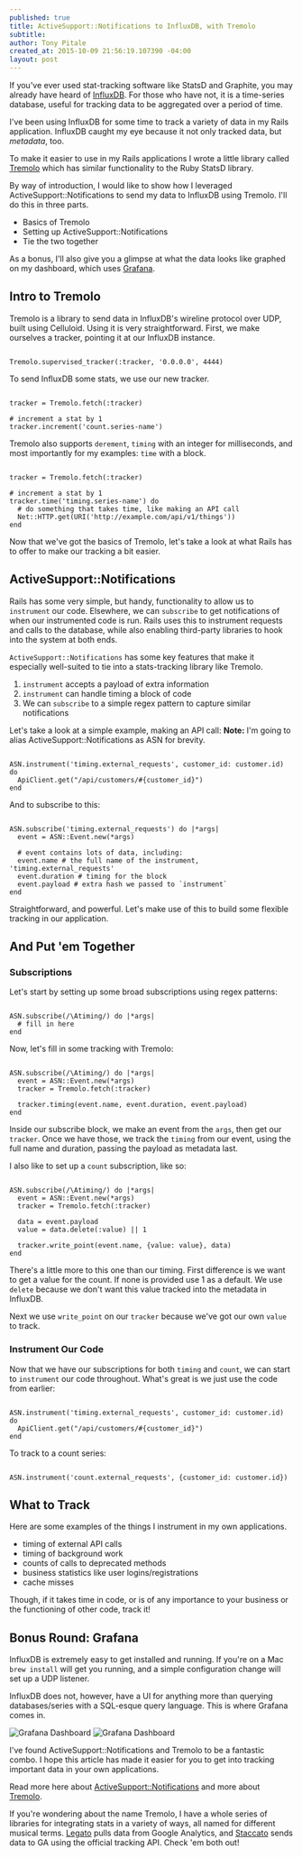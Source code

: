 ```yaml
---
published: true
title: ActiveSupport::Notifications to InfluxDB, with Tremolo
subtitle: 
author: Tony Pitale
created_at: 2015-10-09 21:56:19.107390 -04:00
layout: post
---
```


If you've ever used stat-tracking software like StatsD and Graphite, you may already have heard of [InfluxDB](https://influxdb.com/). For those who have not, it is a time-series database, useful for tracking data to be aggregated over a period of time. 

I've been using InfluxDB for some time to track a variety of data in my Rails application. InfluxDB caught my eye because it not only tracked data, but _metadata_, too.

To make it easier to use in my Rails applications I wrote a little library called [Tremolo](https://github.com/tpitale/tremolo) which has similar functionality to the Ruby StatsD library.

By way of introduction, I would like to show how I leveraged ActiveSupport::Notifications to send my data to InfluxDB using Tremolo. I'll do this in three parts.

* Basics of Tremolo
* Setting up ActiveSupport::Notifications
* Tie the two together

As a bonus, I'll also give you a glimpse at what the data looks like graphed on my dashboard, which uses [Grafana](http://grafana.org/).

## Intro to Tremolo ##

Tremolo is a library to send data in InfluxDB's wireline protocol over UDP, built using Celluloid. Using it is very straightforward. First, we make ourselves a tracker, pointing it at our InfluxDB instance.

<pre><code class="language-ruby">
Tremolo.supervised_tracker(:tracker, '0.0.0.0', 4444)
</code></pre>

To send InfluxDB some stats, we use our new tracker.

<pre><code class="language-ruby">
tracker = Tremolo.fetch(:tracker)

# increment a stat by 1
tracker.increment('count.series-name')
</code></pre>

Tremolo also supports `derement`, `timing` with an integer for milliseconds, and most importantly for my examples: `time` with a block.

<pre><code class="language-ruby">
tracker = Tremolo.fetch(:tracker)

# increment a stat by 1
tracker.time('timing.series-name') do
  # do something that takes time, like making an API call
  Net::HTTP.get(URI('http://example.com/api/v1/things'))
end
</code></pre>

Now that we've got the basics of Tremolo, let's take a look at what Rails has to offer to make our tracking a bit easier.

## ActiveSupport::Notifications ##

Rails has some very simple, but handy, functionality to allow us to `instrument` our code. Elsewhere, we can `subscribe` to get notifications of when our instrumented code is run. Rails uses this to instrument requests and calls to the database, while also enabling third-party libraries to hook into the system at both ends.

`ActiveSupport::Notifications` has some key features that make it especially well-suited to tie into a stats-tracking library like Tremolo.

1. `instrument` accepts a payload of extra information
2. `instrument` can handle timing a block of code
3. We can `subscribe` to a simple regex pattern to capture similar notifications

Let's take a look at a simple example, making an API call:
**Note:** I'm going to alias ActiveSupport::Notifications as ASN for brevity.

<pre><code class="language-ruby">
ASN.instrument('timing.external_requests', customer_id: customer.id) do
  ApiClient.get("/api/customers/#{customer_id}")
end
</code></pre>

And to subscribe to this:

<pre><code class="language-ruby">
ASN.subscribe('timing.external_requests') do |*args|
  event = ASN::Event.new(*args)

  # event contains lots of data, including:
  event.name # the full name of the instrument, 'timing.external_requests'
  event.duration # timing for the block
  event.payload # extra hash we passed to `instrument`
end
</code></pre>

Straightforward, and powerful. Let's make use of this to build some flexible tracking in our application.

## And Put 'em Together ##

### Subscriptions ###

Let's start by setting up some broad subscriptions using regex patterns:

<pre><code class="language-ruby">
ASN.subscribe(/\Atiming/) do |*args|
  # fill in here
end
</code></pre>

Now, let's fill in some tracking with Tremolo:

<pre><code class="language-ruby">
ASN.subscribe(/\Atiming/) do |*args|
  event = ASN::Event.new(*args)
  tracker = Tremolo.fetch(:tracker)

  tracker.timing(event.name, event.duration, event.payload)
end
</code></pre>

Inside our subscribe block, we make an event from the `args`, then get our `tracker`. Once we have those, we track the `timing` from our event, using the full name and duration, passing the payload as metadata last.

I also like to set up a `count` subscription, like so:

<pre><code class="language-ruby">
ASN.subscribe(/\Atiming/) do |*args|
  event = ASN::Event.new(*args)
  tracker = Tremolo.fetch(:tracker)

  data = event.payload
  value = data.delete(:value) || 1

  tracker.write_point(event.name, {value: value}, data)
end
</code></pre>

There's a little more to this one than our timing. First difference is we want to get a value for the count. If none is provided use 1 as a default. We use `delete` because we don't want this value tracked into the metadata in InfluxDB.

Next we use `write_point` on our `tracker` because we've got our own `value` to track.

### Instrument Our Code ###

Now that we have our subscriptions for both `timing` and `count`, we can start to `instrument` our code throughout. What's great is we just use the code from earlier:

<pre><code class="language-ruby">
ASN.instrument('timing.external_requests', customer_id: customer.id) do
  ApiClient.get("/api/customers/#{customer_id}")
end
</code></pre>

To track to a count series:

<pre><code class="language-ruby">
ASN.instrument('count.external_requests', {customer_id: customer.id})
</code></pre>

## What to Track ##

Here are some examples of the things I instrument in my own applications.

* timing of external API calls
* timing of background work
* counts of calls to deprecated methods
* business statistics like user logins/registrations
* cache misses

Though, if it takes time in code, or is of any importance to your business or the functioning of other code, track it!

## Bonus Round: Grafana ##

InfluxDB is extremely easy to get installed and running. If you're on a Mac `brew install` will get you running, and a simple configuration change will set up a UDP listener.

InfluxDB does not, however, have a UI for anything more than querying databases/series with a SQL-esque query language. This is where Grafana comes in.

![Grafana Dashboard](http://grafana.org/assets/img/features/dashboard_ex.png "Grafana Dashboard")
![Grafana Dashboard](http://grafana.org/assets/img/features/dashboard_ex.png "Grafana Dashboard")

I've found ActiveSupport::Notifications and Tremolo to be a fantastic combo. I hope this article has made it easier for you to get into tracking important data in your own applications.

Read more here about [ActiveSupport::Notifications](http://api.rubyonrails.org/classes/ActiveSupport/Notifications.html) and more about [Tremolo](https://github.com/tpitale/tremolo).

If you're wondering about the name Tremolo, I have a whole series of libraries for integrating stats in a variety of ways, all named for different musical terms. [Legato](https://github.com/tpitale/legato) pulls data from Google Analytics, and [Staccato](https://github.com/tpitale/staccato) sends data to GA using the official tracking API. Check 'em both out!